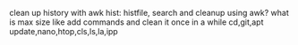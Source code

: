 clean up history with awk
hist: histfile, search and cleanup using awk? what is max size
	like add commands and clean it once in a while
	cd,git,apt update,nano,htop,cls,ls,la,ipp